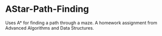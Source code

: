 # AStar-Path-Finding
Uses A* for finding a path through a maze. A homework assignment from Advanced Algorithms and Data Structures.
